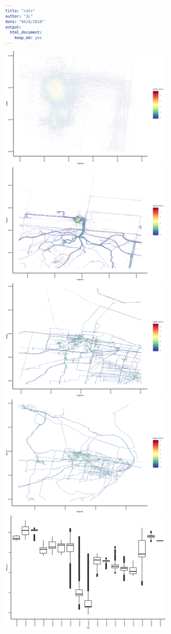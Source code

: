 ```yaml
---
title: "cats"
author: "JL"
date: "04/8/2018"
output: 
  html_document: 
    keep_md: yes
---
```










![](cat6_files/figure-html/p-1.png)<!-- -->![](cat6_files/figure-html/p-2.png)<!-- -->![](cat6_files/figure-html/p-3.png)<!-- -->![](cat6_files/figure-html/p-4.png)<!-- -->![](cat6_files/figure-html/p-5.png)<!-- -->

